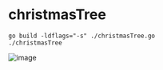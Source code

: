 # christmasTree

```
go build -ldflags="-s" ./christmasTree.go
./christmasTree
```

![image](https://user-images.githubusercontent.com/3369193/209924677-21cf870a-ecf8-4dc3-9192-37a1189d3acf.png)
